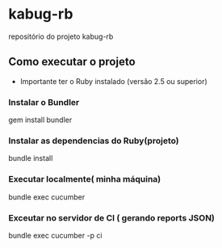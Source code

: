 # kabug-rb
repositório do projeto kabug-rb

## Como executar o projeto

* Importante ter o Ruby instalado (versão 2.5 ou superior)

### Instalar o Bundler

gem install bundler


### Instalar as dependencias do Ruby(projeto)

bundle install


### Executar localmente( minha máquina)

bundle exec cucumber


### Exceutar no servidor de CI ( gerando reports JSON)

bundle exec cucumber -p ci


